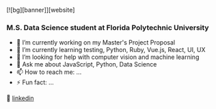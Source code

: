 [![bg][banner]][website]


### M.S. Data Science student at Florida Polytechnic University

- 🔭 I’m currently working on my Master's Project Proposal
- 🌱 I’m currently learning testing, Python, Ruby, Vue.js, React, UI, UX
- 🤔 I’m looking for help with computer vision and machine learning
- 💬 Ask me about JavaScript, Python, Data Science
- 📫 How to reach me: ...
- ⚡ Fun fact: ...


👔 [linkedin][linkedin]

[linkedin]: https://linkedin.com/in/diegodepaula
